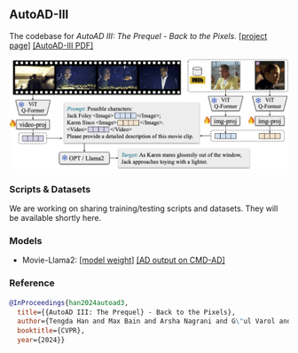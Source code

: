## AutoAD-III 
The codebase for *AutoAD III: The Prequel - Back to the Pixels*.
[[project page]](https://www.robots.ox.ac.uk/~vgg/research/autoad/)
[[AutoAD-III PDF]](https://www.robots.ox.ac.uk/~vgg/publications/2024/Han24/han24.pdf)

<img src="../asset/v3_figure.jpg" width="600">

### Scripts & Datasets
We are working on sharing training/testing scripts and datasets. They will be available shortly here.

### Models
* Movie-Llama2: 
[[model weight]](http://www.robots.ox.ac.uk/~htd/ad3/ad3_moviellama2_ce_iter14000.pth.tar) 
[[AD output on CMD-AD]](http://www.robots.ox.ac.uk/~htd/ad3/inference_ad3_moviellama2_ce_iter14000.csv)

### Reference
```bibtex
@InProceedings{han2024autoad3,
  title={{AutoAD III: The Prequel} - Back to the Pixels},  
  author={Tengda Han and Max Bain and Arsha Nagrani and G\"ul Varol and Weidi Xie and Andrew Zisserman},  
  booktitle={CVPR},  
  year={2024}}
```